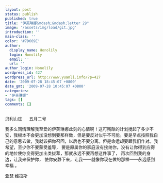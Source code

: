 ```yaml
---
layout: post
status: publish
published: true
title: "伊芙琳娜&mdash;&mdash;letter 29"
image: '/assets/img/load/git.jpg'
introduction: ''
main-class: ''
color: '#7D669E'
author:
  display_name: Honolily
  login: Honolily
  email: ''
  url: ''
author_login: Honolily
wordpress_id: 427
wordpress_url: http://www.yuanli.info/?p=427
date: '2009-07-28 18:45:07 +0800'
date_gmt: '2009-07-28 10:45:07 +0800'
categories:
- "伊芙琳娜"
tags: []
comments: []
---
```

<p>贝利山庄&nbsp;&nbsp;&nbsp;&nbsp;&nbsp; 五月二号</p>
<p>我多么同情理解我至爱的伊芙琳娜此刻的心情啊！这可残酷的计划搅起了多少不安，我根本不会更加没想到要那样做，但是要反对似乎不可能。要是早点按照我自己的意思去做，我就该把你召回，以后也不要分离。但是命运却要跟我们作对。我希望，至少你不要蒙受羞辱， 要是原属你的家庭没有接纳你，没有让你得到应得的地位使你变得更加出类拔萃，那就永远不要再想这件事了， 再次回到我的身边，让我来保护你， 使你安静下来，让我&mdash;&mdash;就像你现在做的那样&mdash;&mdash;永远感到幸福 。</p>
<p>亚瑟 维拉斯</p>
